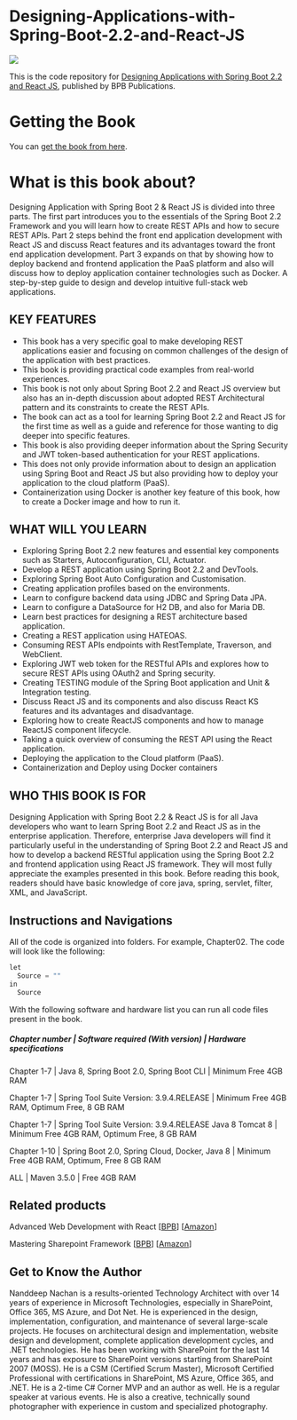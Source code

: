 # Designing-Applications-with-Spring-Boot-2.2-and-React-JS



![](https://cdn.shopify.com/s/files/1/0329/9547/5515/products/DesigningApplicationsFront_400x.jpg?v=1587556386)

This is the code repository for [Designing Applications with Spring Boot 2.2 and React JS](https://bpbonline.com/products/700527?_pos=3&_sid=df0ff5a00&_ss=r "Designing Applications with Spring Boot 2.2 and React JS"), published by BPB Publications.

# Getting the Book
You can [get the book from here](https://bpbonline.com/products/700527?_pos=3&_sid=df0ff5a00&_ss=r "get the book from here").

# What is this book about?
Designing Application with Spring Boot 2 & React JS is divided into three parts. The first part introduces you to the essentials of the Spring Boot 2.2 Framework and you will learn how to create REST APIs and how to secure REST APIs. Part 2 steps behind the front end application development with React JS and discuss React features and its advantages toward the front end application development. Part 3 expands on that by showing how to deploy backend and frontend application the PaaS platform and also will discuss how to deploy application container technologies such as Docker. A step-by-step guide to design and develop intuitive full-stack web applications.

 
## KEY FEATURES
- This book has a very specific goal to make developing REST applications easier and focusing on common challenges of the design of the application with best practices.
- This book is providing practical code examples from real-world experiences.
- This book is not only about Spring Boot 2.2 and React JS overview but also has an in-depth discussion about adopted REST Architectural pattern and its constraints to create the REST APIs.
- The book can act as a tool for learning Spring Boot 2.2 and React JS for the first time as well as a guide and reference for those wanting to dig deeper into specific features.
- This book is also providing deeper information about the Spring Security and JWT token-based authentication for your REST applications.
- This does not only provide information about to design an application using Spring Boot and React JS but also providing how to deploy your application to the cloud platform (PaaS).
- Containerization using Docker is another key feature of this book, how to create a Docker image and how to run it.

## WHAT WILL YOU LEARN
- Exploring Spring Boot 2.2 new features and essential key components such as Starters, Autoconfiguration, CLI, Actuator.
- Develop a REST application using Spring Boot 2.2 and DevTools.
- Exploring Spring Boot Auto Configuration and Customisation.
- Creating application profiles based on the environments.
- Learn to configure backend data using JDBC and Spring Data JPA.
- Learn to configure a DataSource for H2 DB, and also for Maria DB.
- Learn best practices for designing a REST architecture based application.
- Creating a REST application using HATEOAS.
- Consuming REST APIs endpoints with RestTemplate, Traverson, and WebClient.
- Exploring JWT web token for the RESTful APIs and explores how to secure REST APIs using OAuth2 and Spring security.
- Creating TESTING module of the Spring Boot application and Unit & Integration testing.
- Discuss React JS and its components and also discuss React KS features and its advantages and disadvantage.
- Exploring how to create ReactJS components and how to manage ReactJS component lifecycle.
- Taking a quick overview of consuming the REST API using the React application.
- Deploying the application to the Cloud platform (PaaS).
- Containerization and Deploy using Docker containers

## WHO THIS BOOK IS FOR
Designing Application with Spring Boot 2.2 & React JS is for all Java developers who want to learn Spring Boot 2.2 and React JS as in the enterprise application. Therefore, enterprise Java developers will find it particularly useful in the understanding of Spring Boot 2.2 and React JS and how to develop a backend RESTful application using the Spring Boot 2.2 and frontend application using React JS framework. They will most fully appreciate the examples presented in this book. Before reading this book, readers should have basic knowledge of core java, spring, servlet, filter, XML, and JavaScript.

## Instructions and Navigations
All of the code is organized into folders. For example, Chapter02.
The code will look like the following:
```c
let
  Source = ""
in
  Source

```
With the following software and hardware list you can run all code files present in the book.

##### Chapter number | Software required (With version)  |  Hardware specifications


Chapter 1-7 | Java 8, Spring Boot 2.0, Spring Boot CLI  |  Minimum Free 4GB RAM


Chapter 1-7  |  Spring Tool Suite Version: 3.9.4.RELEASE  |   Minimum Free 4GB RAM, Optimum Free, 8 GB RAM


Chapter 1-7 |  Spring Tool Suite Version: 3.9.4.RELEASE  Java 8 Tomcat 8 |    Minimum Free 4GB RAM, Optimum  Free, 8 GB RAM


Chapter 1-10  |  Spring Boot 2.0, Spring Cloud, Docker, Java 8  |  Minimum Free 4GB RAM, Optimum, Free 8 GB RAM


ALL   |  Maven 3.5.0   |   Free 4GB RAM


## Related products
Advanced Web Development with React [[BPB](https://bpbonline.com/products/advanced-web-development-with-react-ssr-and-pwa-with-next-js-using-react-with-advanced-concepts?_pos=1&_sid=864aecb79&_ss=r "BPB")] [[Amazon](https://www.amazon.in/Advanced-Development-React-Mehul-Mohan/dp/9389423597/ref=sr_1_2?dchild=1&keywords=Advanced+Web+Development+with+React&qid=1595667727&sr=8-2 "Amazon")]

Mastering Sharepoint Framework [[BPB](https://bpbonline.com/products/mastering-sharepoint-framework-master-the-sharepoint-framework-development-with-easy-to-follow-examples?_pos=1&_sid=14f2ebf7b&_ss=r "BPB")] [[Amazon](https://www.amazon.in/Mastering-Sharepoint-Framework-Easy-Follow/dp/938932887X/ref=sr_1_1?dchild=1&keywords=Mastering+Sharepoint+Framework&qid=1595667848&sr=8-1 "Amazon")]

## Get to Know the Author
Nanddeep Nachan is a results-oriented Technology Architect with over 14 years of experience in Microsoft Technologies, especially in SharePoint, Office 365, MS Azure, and Dot Net. He is experienced in the design, implementation, configuration, and maintenance of several large-scale projects. He focuses on architectural design and implementation, website design and development, complete application development cycles, and .NET technologies. He has been working with SharePoint for the last 14 years and has exposure to SharePoint versions starting from SharePoint 2007 (MOSS). He is a CSM (Certified Scrum Master), Microsoft Certified Professional with certifications in SharePoint, MS Azure, Office 365, and .NET. He is a 2-time C# Corner MVP and an author as well. He is a regular speaker at various events. He is also a creative, technically sound photographer with experience in custom and specialized photography.
